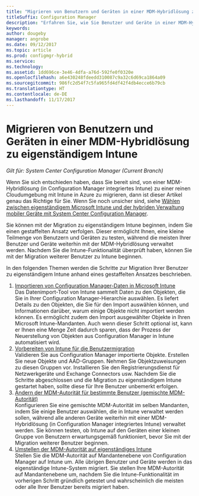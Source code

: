 ```yaml
---
title: "Migrieren von Benutzern und Geräten in einer MDM-Hybridlösung zu eigenständigem Intune"
titleSuffix: Configuration Manager
description: "Erfahren Sie, wie Sie Benutzer und Geräte in einer MDM-Hybridlösung zu eigenständigem Intune migrieren."
keywords: 
author: dougeby
manager: angrobe
ms.date: 09/12/2017
ms.topic: article
ms.prod: configmgr-hybrid
ms.service: 
ms.technology: 
ms.assetid: 1dd696ce-3e46-4dfa-a76d-592fe0f0320e
ms.openlocfilehash: a6e430248fdeedd310087c9a32c6d69ca1864a09
ms.sourcegitcommit: 986fc2d54f7c5fa965fd4df42f4db4ecce6b79cb
ms.translationtype: HT
ms.contentlocale: de-DE
ms.lasthandoff: 11/17/2017
---
```

# <a name="migrate-hybrid-mdm-users-and-devices-to-intune-standalone"></a>Migrieren von Benutzern und Geräten in einer MDM-Hybridlösung zu eigenständigem Intune

*Gilt für: System Center Configuration Manager (Current Branch)*    

Wenn Sie sich entschieden haben, dass Sie bereit sind, von einer MDM-Hybridlösung (in Configuration Manager integriertes Intune) zu einer reinen Cloudumgebung mit Intune in Azure zu migrieren, dann ist dieser Artikel genau das Richtige für Sie. Wenn Sie noch unsicher sind, siehe [Wählen zwischen eigenständigem Microsoft Intune und der hybriden Verwaltung mobiler Geräte mit System Center Configuration Manager](https://docs.microsoft.com/sccm/mdm/understand/choose-between-standalone-intune-and-hybrid-mobile-device-management). 

Sie können mit der Migration zu eigenständigem Intune beginnen, indem Sie einen gestaffelten Ansatz verfolgen. Dieser ermöglicht Ihnen, eine kleine Teilmenge von Benutzern und Geräten zu testen, während die meisten Ihrer Benutzer und Geräte weiterhin mit der MDM-Hybridlösung verwaltet werden. Nachdem Sie die Intune-Funktionalität überprüft haben, können Sie mit der Migration weiterer Benutzer zu Intune beginnen.    

In den folgenden Themen werden die Schritte zur Migration Ihrer Benutzer zu eigenständigem Intune anhand eines gestaffelten Ansatzes beschrieben.    
  
1.  [Importieren von Configuration Manager-Daten in Microsoft Intune](migrate-import-data.md)   
    Das Datenimport-Tool von Intune sammelt Daten zu den Objekten, die Sie in Ihrer Configuration Manager-Hierarchie auswählen. Es liefert Details zu den Objekten, die Sie für den Import auswählen können, und Informationen darüber, warum einige Objekte nicht importiert werden können. Es ermöglicht zudem den Import ausgewählter Objekte in Ihren Microsoft Intune-Mandanten. Auch wenn dieser Schritt optional ist, kann er Ihnen eine Menge Zeit dadurch sparen, dass der Prozess der Neuerstellung von Objekten aus Configuration Manager in Intune automatisiert wird. 
2.  [Vorbereiten von Intune für die Benutzermigration](migrate-prepare-intune.md)    
    Validieren Sie aus Configuration Manager importierte Objekte. Erstellen Sie neue Objekte und AAD-Gruppen. Nehmen Sie Objektzuweisungen zu diesen Gruppen vor. Installieren Sie den Registrierungsdienst für Netzwerkgeräte und Exchange Connectors usw. Nachdem Sie die Schritte abgeschlossen und die Migration zu eigenständigem Intune gestartet haben, sollte diese für Ihre Benutzer unbemerkt erfolgen.  
3.  [Ändern der MDM-Autorität für bestimmte Benutzer (gemischte MDM-Autorität)](migrate-mixed-authority.md)    
    Konfigurieren Sie eine gemischte MDM-Autorität im selben Mandanten, indem Sie einige Benutzer auswählen, die in Intune verwaltet werden sollen, während alle anderen Geräte weiterhin mit einer MDM-Hybridlösung (in Configuration Manager integriertes Intune) verwaltet werden. Sie können testen, ob Intune auf den Geräten einer kleinen Gruppe von Benutzern erwartungsgemäß funktioniert, bevor Sie mit der Migration weiterer Benutzer beginnen. 
4.  [Umstellen der MDM-Autorität auf eigenständiges Intune](change-mdm-authority.md)     
    Stellen Sie die MDM-Autorität auf Mandantenebene von Configuration Manager auf Intune um. Alle übrigen Benutzer und Geräte werden in das eigenständige Intune-System migriert. Sie stellen Ihre MDM-Autorität auf Mandantenebene um, nachdem Sie die Intune-Funktionalität im vorherigen Schritt gründlich getestet und wahrscheinlich die meisten oder alle Ihrer Benutzer bereits migriert haben.

<!--
The following provides a typical workflow for migrating users from hybrid MDM to Intune standalone:
1.  Admin runs the Microsoft Intune Data Importer Tool, selecting which objects and assignments to import. Selected objects are imported into Intune standalone.
    1. Some objects cannot be imported because they contain settings the tool does not understand or setting that are not available in Intune standalone.
    2. Assignments are migrated. However, only if the collection an object was targeted to is based on a single Active Directory (AD) security group and the same group exists in Azure Active Directory (AAD).
    > [!Note]    
    > If you want, you can skip this step and create the objects that you want directly in Intune in the Azure portal without running the Intune Data Importer Tool. 
2.  Admin logs into the Intune on Azure portal
    1. Creates any additional objects required for their organization that were not imported by the Microsoft Intune Data Importer tool.
    2. Creates any required AAD groups and makes any additional assignments for each object to AAD groups.
    3. Installs the NDES connector on an on-premises server if using SCEP or PFX certificate deployment.
    4. Installs the Exchange connector on an on-premises server if using conditional access. 
3.  Admin ensures that all existing Intune users in their organization have an Intune license assigned to them using AAD or the Office administrator portal.
4.  Admin selects some test users to migrate to Intune standalone and removes them from the collection associated with the Intune subscription in Configuration Manager.
5.  Once removed from the collection, the user and all devices are managed by Intune in the Azure portal. Remaining users and devices continue to be managed by hybrid mobile device management in Configuration Manager. 
6.  Admin validates that things are working as expected on the device and moves more users to Intune standalone by removing them from the collection associated with the Intune subscription in Configuration Manager.
7.  Once the admin is comfortable with the functionality in Intune standalone, they can move the rest of their users and devices by switching their MDM authority to Intune standalone. This can be done by removing the Intune subscription from SCCM and choosing to change the MDM authority. Tenant level policies will be automatically migrated to Intune standalone, all objects and assignments in Intune standalone will remain, and devices will not be required to re-enroll.
-->